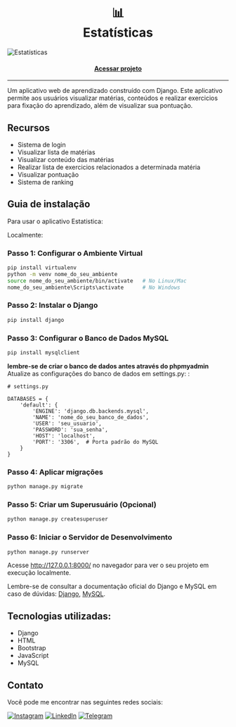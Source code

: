 <h1 align="center"> 📊 <br> Estatísticas</h1>

![Estatísticas](https://github.com/lezzin/projeto_estatistica/assets/103830032/812a9087-113b-4943-95d5-ced039bcfc2d)

<h4 align="center"><a href="https://leandroadrian.pythonanywhere.com">Acessar projeto</a></h4>

---

Um aplicativo web de aprendizado construído com Django. Este aplicativo permite aos usuários visualizar matérias, conteúdos e realizar exercicios para fixação do aprendizado, além de visualizar sua pontuação.

## Recursos

- Sistema de login
- Visualizar lista de matérias
- Visualizar conteúdo das matérias
- Realizar lista de exercicios relacionados a determinada matéria
- Visualizar pontuação
- Sistema de ranking

## Guia de instalação

Para usar o aplicativo Estatistica:

Localmente:<br>

### Passo 1: Configurar o Ambiente Virtual

```bash
pip install virtualenv
python -m venv nome_do_seu_ambiente
source nome_do_seu_ambiente/bin/activate   # No Linux/Mac
nome_do_seu_ambiente\Scripts\activate      # No Windows
```

### Passo 2: Instalar o Django

```bash
pip install django 
```

### Passo 3: Configurar o Banco de Dados MySQL

```bash
pip install mysqlclient
```

**lembre-se de criar o banco de dados antes através do phpmyadmin**
Atualize as configurações do banco de dados em settings.py: :

```
# settings.py

DATABASES = {
    'default': {
        'ENGINE': 'django.db.backends.mysql',
        'NAME': 'nome_do_seu_banco_de_dados',
        'USER': 'seu_usuario',
        'PASSWORD': 'sua_senha',
        'HOST': 'localhost',
        'PORT': '3306',  # Porta padrão do MySQL
    }
}
```

### Passo 4: Aplicar migrações

```bash
python manage.py migrate
```

### Passo 5: Criar um Superusuário (Opcional)

```bash
python manage.py createsuperuser
```

### Passo 6: Iniciar o Servidor de Desenvolvimento

```bash
python manage.py runserver
```

Acesse http://127.0.0.1:8000/ no navegador para ver o seu projeto em execução localmente.

Lembre-se de consultar a documentação oficial do Django e MySQL em caso de dúvidas:
[Django](https://www.djangoproject.com/),
[MySQL](https://www.mysql.com/).

## Tecnologias utilizadas:

* Django
* HTML
* Bootstrap
* JavaScript
* MySQL 

## Contato
Você pode me encontrar nas seguintes redes sociais:

[![Instagram](https://img.shields.io/badge/Instagram-0E6212?style=for-the-badge&logo=instagram&logoColor=white)](https://www.instagram.com/leandroadrian_/)
[![LinkedIn](https://img.shields.io/badge/LinkedIn-0E6212?style=for-the-badge&logo=linkedin&logoColor=white)](https://www.linkedin.com/in/leandro-adrian)
[![Telegram](https://img.shields.io/badge/Telegram-0E6212?style=for-the-badge&logo=telegram&logoColor=white)](https://t.me/LeandroAdrian)
